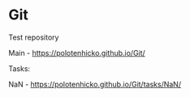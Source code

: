 # Git
Test repository

Main - https://polotenhicko.github.io/Git/

Tasks:

NaN - https://polotenhicko.github.io/Git/tasks/NaN/
